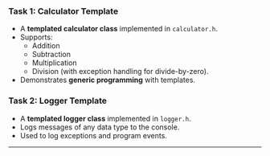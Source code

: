 ### **Task 1: Calculator Template**
- A **templated calculator class** implemented in `calculator.h`.  
- Supports:
  - Addition  
  - Subtraction  
  - Multiplication  
  - Division (with exception handling for divide-by-zero).  
- Demonstrates **generic programming** with templates.

### **Task 2: Logger Template**
- A **templated logger class** implemented in `logger.h`.  
- Logs messages of any data type to the console.  
- Used to log exceptions and program events.

---



